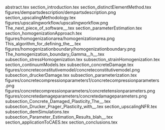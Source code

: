 abstract.tex
section_introduction.tex
section_distinctElementMethod.tex
figures/dempartsdescription/dempartsdescription.png
section_upscalingMethodology.tex
figures/upscalingworkflow/upscalingworkflow.png
The_next_piece_of_software__.tex
section_parameterEstimation.tex
section_homogenizationApproach.tex
figures/homogenizationarea/homogenizationarea.png
This_algorithm_for_defining_the__.tex
figures/homogenizationboundary/homogenizationboundary.png
The_homogenization_boundary_Gamma__h__.tex
subsection_stressHomogenization.tex
subsection_strainHomogenization.tex
section_continuumModels.tex
subsection_concreteDamage.tex
figures/concreteconstitutivemodel/concreteconstitutivemodel.png
subsection_druckerDamage.tex
subsection_parameterization.tex
figures/concretecompressionparameters1/concretecompressionparameters.png
figures/concretecompressionparameters/concretetensionparameters.png
figures/concretedamageparameters/concretedamageparameters.png
subsection_Concrete_Damaged_Plasticity_The__.tex
subsection_Drucker_Prager_Plasticity_with__.tex
section_upscalingNFR.tex
subsection_demSimulations.tex
subsection_Parameter_Estimation_Results_blah__.tex
section_applicationToCAES.tex
section_conclusions.tex